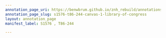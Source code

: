 ```yaml
---
annotation_page_uri: https://benwbrum.github.io/znh_rebuild/annotations/s1576-t86-244-canvas-1-library-of-congress.json
annotation_page_slug: s1576-t86-244-canvas-1-library-of-congress
layout: annotation_page
manifest_label: S1576 , T86-244

---
```

